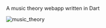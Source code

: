 A music theory webapp written in Dart

![music_theory](https://user-images.githubusercontent.com/30025913/71777630-d603c480-2fa2-11ea-8546-e50ebe28f14a.jpg)

